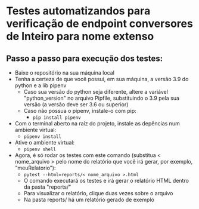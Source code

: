 # Testes automatizandos para verificação de endpoint conversores de Inteiro para nome extenso

## Passo a passo para execução dos testes:

* Baixe o repositório na sua máquina local
* Tenha a certeza de que você possui, em sua máquina, a versão 3.9 do python e a lib pipenv
    * Caso sua versão do python seja diferente, altere a variável "python_version" no arquivo Pipfile, substituindo o 3.9 pela sua versão (a versão deve ser 3.6 ou superior)
    * Caso não possua o pipenv, instale-o com pip:
        * ```pip install pipenv```
* Com o terminal aberto na raiz do projeto, instale as depências num ambiente virtual:
    * ```pipenv install```
* Ative o ambiente virtual:
    * ```pipenv shell```
* Agora, é só rodar os testes com este comando (substitua < nome_arquivo > pelo nome do relatório que você irá gerar, por exemplo, "meuRelatorio"):
    * ```pytest --html=reports/< nome_arquivo >.html```
    * O comando executará os testes e irá gerar o relatório HTML dentro da pasta "reports/"
    * Para visualizar o relatório, clique duas vezes sobre o arquivo
    * Na pasta reports/ há um relatório gerado de exemplo